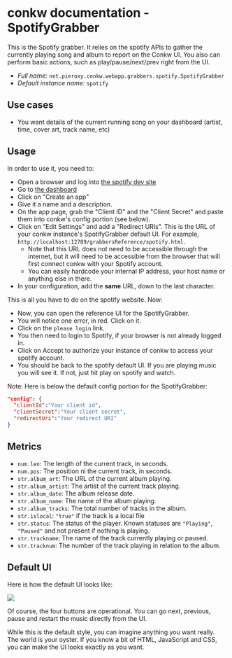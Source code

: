 # conkw documentation - SpotifyGrabber

This is the Spotify grabber. It relies on the spotify APIs to gather the currently playing song and album to report on the Conkw UI. You also can perform basic actions, such as play/pause/next/prev right from the UI.

* *Full name:* `net.pieroxy.conkw.webapp.grabbers.spotify.SpotifyGrabber`
* *Default instance name:* `spotify`

## Use cases

* You want details of the current running song on your dashboard (artist, time, cover art, track name, etc)

## Usage
In order to use it, you need to:

* Open a browser and log into [the spotify dev site](https://developer.spotify.com/)
* Go to [the dashboard](https://developer.spotify.com/dashboard/)
* Click on "Create an app"
* Give it a name and a description.
* On the app page, grab the "Client ID" and the "Client Secret" and paste them into conkw's config portion (see below).
* Click on "Edit Settings" and add a "Redirect URIs". This is the URL of your conkw instance's SpotifyGrabber default UI. For example, `http://localhost:12789/grabbersReference/spotify.html`. 
  * Note that this URL does not need to be accessible through the internet, but it will need to be accessible from the browser that will first connect conkw with your Spotify account. 
  * You can easily hardcode your internal IP address, your host name or anything else in there.
* In your configuration, add the **same** URL, down to the last character.

This is all you have to do on the spotify website. Now:

* Now, you can open the reference UI for the SpotifyGrabber.
* You will notice one error, in red. Click on it.
* Click on the `please login` link.
* You then need to login to Spotify, if your browser is not already logged in.
* Click on Accept to authorize your instance of conkw to access your spotify account.
* You should be back to the spotify default UI. If you are playing music you will see it. If not, just hit play on spotify and watch.


Note: Here is below the default config portion for the SpotifyGrabber:
```json
"config": {
  "clientId":"Your client id",
  "clientSecret":"Your client secret",
  "redirectUri":"Your redirect URI"
}
```


## Metrics

* `num.len`: The length of the current track, in seconds.
* `num.pos`: The position ni the current track, in seconds.
* `str.album_art`: The URL of the current album playing.
* `str.album_artist`: The artist of the current track playing.
* `str.album_date`: The album release date.
* `str.album_name`: The name of the album playing.
* `str.album_tracks`: The total number of tracks in the album.
* `str.islocal`: `"true"` if the track is a local file
* `str.status`: The status of the player. Known statuses are `"Playing"`, `"Paused"` and not present if nothing is playing.
* `str.trackname`: The name of the track currently playing or paused.
* `str.tracknum`: The number of the track playing in relation to the album.

## Default UI

Here is how the default UI looks like:

![](https://pieroxy.net/conkw/screenshots-doc/sample_spotify.png)

Of course, the four buttons are operational. You can go next, previous, pause
and restart the music directly from the UI.

While this is the default style, you can imagine anything you want really. 
The world is your oyster. If you know a bit of HTML, JavaScript and CSS, you
can make the UI looks exactly as you want.